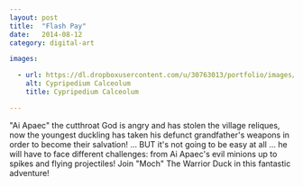 ```yaml
---
layout: post
title:  "Flash Pay"
date:   2014-08-12
category: digital-art

images:

  - url: https://dl.dropboxusercontent.com/u/30763013/portfolio/images/design/FlashPays/Screen%20Shot%202015-11-14%20at%204.36.42%20PM.png
    alt: Cypripedium Calceolum
    title: Cypripedium Calceolum

---
```

"Ai Apaec" the cutthroat God is angry and has stolen the village reliques, now the youngest duckling has taken his defunct grandfather's weapons in order to become their salvation! … BUT it's not going to be easy at all ... he will have to face different challenges: from Ai Apaec's evil minions up to spikes and flying projectiles! Join "Moch" The Warrior Duck in this fantastic adventure! 
